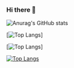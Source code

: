 ### Hi there 👋

![Anurag's GitHub stats](https://github-readme-stats.vercel.app/api?username=maicolrg11&show_icons=true&theme=radical)

[![Top Langs](https://github-readme-stats.vercel.app/api/top-langs/?username=maicolrg11)]

[![Top Langs](https://github-readme-stats.vercel.app/api/top-langs/?username=maicolrg11&hide=javascript,html)]

[![Top Langs](https://github-readme-stats.vercel.app/api/top-langs/?username=maicolrg11&exclude_repo=github-readme-stats,anuraghazra.github.io)](https://github.com/anuraghazra/github-readme-stats)

<!--
**maicolrg11/maicolrg11** is a ✨ _special_ ✨ repository because its `README.md` (this file) appears on your GitHub profile.

Here are some ideas to get you started:

- 🔭 I’m currently working on ...
- 🌱 I’m currently learning ...
- 👯 I’m looking to collaborate on ...
- 🤔 I’m looking for help with ...
- 💬 Ask me about ...
- 📫 How to reach me: ...
- 😄 Pronouns: ...
- ⚡ Fun fact: ...
-->
